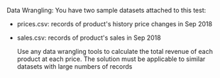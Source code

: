 Data Wrangling:
You have two sample datasets attached to this test:
- prices.csv: records of product's history price changes in Sep 2018
- sales.csv: records of product's sales in Sep 2018

  Use any data wrangling tools to calculate the total revenue of each product at each price. The solution must be applicable to similar datasets with large numbers of records
